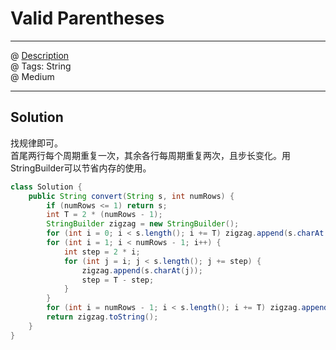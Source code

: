 # Valid Parentheses
------------------
@ [Description](https://leetcode.com/problems/zigzag-conversion/)  
@ Tags: String  
@ Medium

------------------
## Solution
找规律即可。  
首尾两行每个周期重复一次，其余各行每周期重复两次，且步长变化。用StringBuilder可以节省内存的使用。
```java
class Solution {
    public String convert(String s, int numRows) {
        if (numRows <= 1) return s;
        int T = 2 * (numRows - 1);
        StringBuilder zigzag = new StringBuilder();
        for (int i = 0; i < s.length(); i += T) zigzag.append(s.charAt(i));
        for (int i = 1; i < numRows - 1; i++) {
            int step = 2 * i;
            for (int j = i; j < s.length(); j += step) {
                zigzag.append(s.charAt(j));
                step = T - step;
            }
        }
        for (int i = numRows - 1; i < s.length(); i += T) zigzag.append(s.charAt(i));
        return zigzag.toString();
    }
}
```